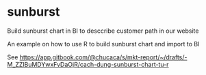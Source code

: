 # sunburst
Build sunburst chart in BI to desccribe customer path in our website

An example on how to use R to build sunburst chart and import to BI

See https://app.gitbook.com/@chucaca/s/mkt-report/~/drafts/-M_ZZlBuMDYwxFvDaOjR/cach-dung-sunburst-chart-tu-r
